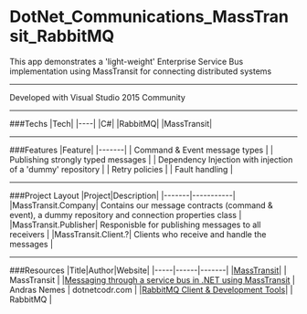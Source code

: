 # DotNet_Communications_MassTransit_RabbitMQ
This app demonstrates a 'light-weight' Enterprise Service Bus implementation using MassTransit for connecting distributed systems

---

Developed with Visual Studio 2015 Community

---

###Techs
|Tech|
|----|
|C#|
|RabbitMQ|
|MassTransit|

---

###Features
|Feature|
|-------|
| Command & Event message types |
| Publishing strongly typed messages |
| Dependency Injection with injection of a 'dummy' repository |
| Retry policies |
| Fault handling |

---

###Project Layout
|Project|Description|
|-------|-----------|
|MassTransit.Company| Contains our message contracts (command & event), a dummy repository and connection properties class |
|MassTransit.Publisher| Responisble for publishing messages to all receivers |
|MassTransit.Client.?| Clients who receive and handle the messages |

---

###Resources
|Title|Author|Website|
|-----|------|-------|
|[MassTransit](http://docs.masstransit-project.com/en/latest/index.html)| | MassTransit |
|[Messaging through a service bus in .NET using MassTransit](https://dotnetcodr.com/2016/09/08/messaging-through-a-service-bus-in-net-using-masstransit-part-1-foundations/) | Andras Nemes | dotnetcodr.com |
|[RabbitMQ Client & Development Tools](https://www.rabbitmq.com/devtools.html)| | RabbitMQ |
